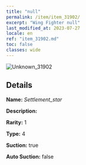 ```yaml
---
title: "null"
permalink: /item/item_31902/
excerpt: "Wing Fighter null"
last_modified_at: 2023-07-27
locale: en
ref: "item_31902.md"
toc: false
classes: wide
---
```



 ![Unknown_31902](/images/item/Settlement_star_p.png)



## Details

 **Name:** *Settlement_star* 

 **Description:** 

 **Rarity:** 1 

 **Type:** 4 

 **Suction:** true 

 **Auto Suction:** false 


